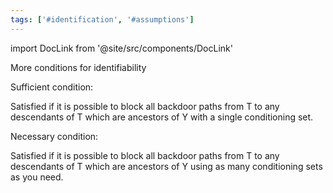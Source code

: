 ```yaml
---
tags: ['#identification', '#assumptions']
---
```


import DocLink from '@site/src/components/DocLink'

  

More conditions for identifiability

Sufficient condition:

Satisfied if it is possible to block all backdoor paths from T to any descendants of T which are ancestors of Y with a single conditioning set.

Necessary condition:

Satisfied if it is possible to block all backdoor paths from T to any descendants of T which are ancestors of Y using as many conditioning sets as you need.
